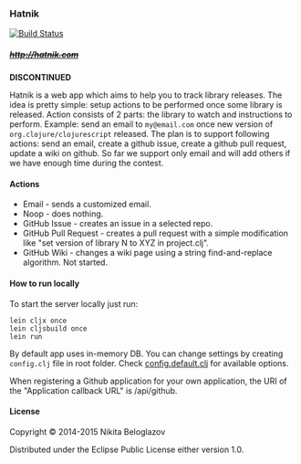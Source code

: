 ### Hatnik

[![Build Status](https://travis-ci.org/nbeloglazov/hatnik.svg)](https://travis-ci.org/nbeloglazov/hatnik/builds)

##### ~~http://hatnik.com~~

**DISCONTINUED**

Hatnik is a web app which aims to help you to track library releases. The idea is pretty simple: setup actions to be performed once some library is released. Action consists of 2 parts: the library to watch and instructions to perform. Example: send an email to `my@email.com` once new version of `org.clojure/clojurescript` released. The plan is to support following actions: send an email, create a github issue, create a github pull request, update a wiki on github. So far we support only email and will add others if we have enough time during the contest.

#### Actions

* Email - sends a customized email.
* Noop - does nothing.
* GitHub Issue - creates an issue in a selected repo.
* GitHub Pull Request - creates a pull request with a simple modification like "set version of library N to XYZ in project.clj".
* GitHub Wiki - changes a wiki page using a string find-and-replace algorithm. Not started.

#### How to run locally

To start the server locally just run:
```shell
lein cljx once
lein cljsbuild once
lein run
```
By default app uses in-memory DB. You can change settings by creating `config.clj` file in root folder. Check [config.default.clj](https://github.com/nbeloglazov/hatnik/blob/master/config.default.clj) for available options.

When registering a Github application for your own application, the URI of the "Application callback URL" is /api/github.

#### License
Copyright © 2014-2015 Nikita Beloglazov

Distributed under the Eclipse Public License either version 1.0.
